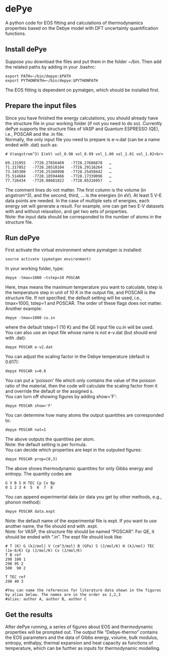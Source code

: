 # dePye
A python code for EOS fitting and calculations of thermodynamics properties based on the Debye model with DFT uncertainty quantification functions.

## Install dePye

Suppose you download the files and put them in the folder \~/bin. Then add the related paths by adding in your .bashrc:<br>
```
export PATH=~/bin/depye:$PATH
export PYTHONPATH=~/bin/depye:$PYTHONPATH
```
The EOS fitting is dependent on pymatgen, which should be installed first.<br>

## Prepare the input files

Since you have finished the energy calculations, you should already have the structure file in your working folder (if not you need to do so). Currently dePye supports the structure files of VASP and Quantum ESPRESSO (QE), i.e., POSCAR and the .in file.<br> 
Normally, the only input file you need to prepare is e-v.dat (can be a name ended with .dat) such as:<br>
```
# V(angstrom^3) E(eV) vol_0.98 vol_0.99 vol_1.00 vol_1.01 vol_1.02<br>

69.131955   -7728.27656469   -7728.27686878   …
71.217852   -7728.28518104   -7728.29116264   …
73.345300   -7728.25348998   -7728.25450442   …
75.514684   -7728.18594466   -7728.17339096   …
77.726434   -7728.08681822   -7728.05316957   …
```
The comment lines do not matter. The first column is the volume (in angstrom^3), and the second, third, … is the energies (in eV). At least 5 V-E data points are needed. In the case of multiple sets of energies, each energy set will generate a result. For example, one can get two E-V datasets with and without relaxation, and get two sets of properties.<br>
Note: the input data should be corresponded to the number of atoms in the structure file. 

## Run dePye

First activate the virtual environment where pymatgen is installed:<br>
```
source activate (pymatgen environment)
```
In your working folder, type:<br>
```
depye -tmax=1000 –tstep=10 POSCAR
```
Here,  tmax means the maximum temperature you want to calculate, tstep is the temperature step in unit of 10 K in the output file, and POSCAR is the structure file. If not specified, the default setting will be used, i.e., tmax=1000, tstep=1 and POSCAR. The order of these flags does not matter. Another example:<br>
```
depye -tmax=1000 cu.in
```
where the default tstep=1 (10 K) and the QE input file cu.in will be used.<br>
You can also use an input file whose name is not e-v.dat (but should end with .dat):<br>
```
depye POSCAR e-v2.dat
```
You can adjust the scaling factor in the Debye temperature (default is 0.617):<br>
```
depye POSCAR s=0.8
```
You can put a 'poisson' file which only contains the value of the poisson ratio of the material, then the code will calculate the scaling factor from it and override the default or the assigned s.<br>
You can turn off showing figures by adding show='F':<br>
```
depye POSCAR show='F'
```
You can determine how many atoms the output quantities are corresponded to:<br>
```
depye POSCAR nat=1
```
The above outputs the quantities per atom.<br>
Note: the default setting is per formula.<br>
You can decide which properties are kept in the outputed figures:<br>
```
depye POSCAR prop=[0,3]
```
The above shows thermodynamic quantities for only Gibbs energy and entropy. The quantity codes are<br>
```
G V B S H TEC Cp Cv Bp
0 1 2 3 4  5  6  7  8
```
You can append experimental data (or data you get by other methods, e.g., phonon method):<br>
```
depye POSCAR data.expt
```
Note: the default name of the experimental file is expt. If you want to use another name, the file should end with .expt.<br> 
Note: for VASP, the structure file should be named “POSCAR”. For QE, it should be ended with “.in”. The expt file should look like:<br>
```
# T (K) G (kJ/mol) V (cm^3/mol) B (GPa) S (J/mol/K) H (kJ/mol) TEC (1e-6/K) Cp (J/mol/K) Cv (J/mol/K)
T B ref
298 100 1
298 95 2 
500  90 2

T TEC ref
298 40 3

#You can name the references for literature data shown in the figures by alias below. The names are in the order as 1,2,3
#alias: author A, author B, author C
```

## Get the results

After dePye running, a series of figures about EOS and thermodynamic properties will be prompted out.  The output file “Debye-thermo” contains the EOS parameters and the data of Gibbs energy, volume, bulk modulus, entropy, enthalpy, thermal expansion and heat capacity as functions of temperature, which can be further as inputs for thermodynamic modelling.<br> 
